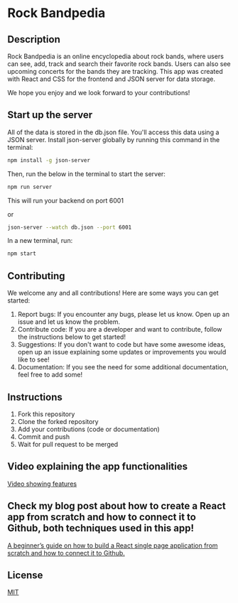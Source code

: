 # Rock Bandpedia

## Description
Rock Bandpedia is an online encyclopedia about rock bands, where users can see, add, track and search their favorite rock bands. Users can also see upcoming concerts for the bands they are tracking. This app was created with React and CSS for the frontend and JSON server for data storage.

We hope you enjoy and we look forward to your contributions!

## Start up the server
All of the data is stored in the db.json file. You'll access this data using a JSON server. Install json-server globally by running this command in the terminal:

```bash
npm install -g json-server
```

Then, run the below in the terminal to start the server:

```bash
npm run server 
```

This will run your backend on port 6001

or

```bash
json-server --watch db.json --port 6001
```

In a new terminal, run:

```bash
npm start
``` 

## Contributing
We welcome any and all contributions! Here are some ways you can get started:
1. Report bugs: If you encounter any bugs, please let us know. Open up an issue and let us know the problem.
2. Contribute code: If you are a developer and want to contribute, follow the instructions below to get started!
3. Suggestions: If you don't want to code but have some awesome ideas, open up an issue explaining some updates or improvements you would like to see!
4. Documentation: If you see the need for some additional documentation, feel free to add some!

## Instructions
1. Fork this repository
2. Clone the forked repository
3. Add your contributions (code or documentation)
4. Commit and push
5. Wait for pull request to be merged

## Video explaining the app functionalities
[Video showing features](https://www.loom.com/share/b8265e48e41247f6abb79b35be980061?sid=980ec56e-e385-4003-9844-6e91e49e1ea4)

## Check my blog post about how to create a React app from scratch and how to connect it to Github, both techniques used in this app! 
[A beginner’s guide on how to build a React single page application from scratch and how to connect it to Github.](https://medium.com/@anna-cole/a-beginners-guide-on-how-to-build-a-react-single-page-application-from-scratch-b925f9697573)

## License
[MIT](https://choosealicense.com/licenses/mit/)

